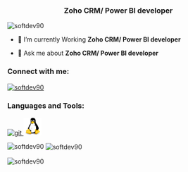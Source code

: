 <h3 align="center">Zoho CRM/ Power BI developer</h3>

<p align="left"> <img src="https://komarev.com/ghpvc/?username=softdev90&label=Profile%20views&color=0e75b6&style=flat" alt="softdev90" /> </p>

- 🌱 I’m currently Working **Zoho CRM/ Power BI developer**

- 💬 Ask me about **Zoho CRM/ Power BI developer**

<h3 align="left">Connect with me:</h3>
<p align="left">
<a href="https://dev.to/softdev90" target="blank"><img align="center" src="https://raw.githubusercontent.com/rahuldkjain/github-profile-readme-generator/master/src/images/icons/Social/devto.svg" alt="softdev90" height="30" width="40" /></a>
</p>

<h3 align="left">Languages and Tools:</h3>
<p align="left"> <a href="https://git-scm.com/" target="_blank" rel="noreferrer"> <img src="https://www.vectorlogo.zone/logos/git-scm/git-scm-icon.svg" alt="git" width="40" height="40"/> </a> <a href="https://www.linux.org/" target="_blank" rel="noreferrer"> <img src="https://raw.githubusercontent.com/devicons/devicon/master/icons/linux/linux-original.svg" alt="linux" width="40" height="40"/> </a> </p>

<p><img align="left" src="https://github-readme-stats.vercel.app/api/top-langs?username=softdev90&show_icons=true&locale=en&layout=compact" alt="softdev90" /></p>

<p>&nbsp;<img align="center" src="https://github-readme-stats.vercel.app/api?username=softdev90&show_icons=true&locale=en" alt="softdev90" /></p>

<p><img align="center" src="https://github-readme-streak-stats.herokuapp.com/?user=softdev90&" alt="softdev90" /></p>

